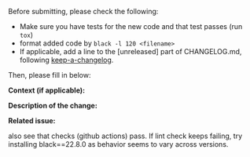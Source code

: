 Before submitting, please check the following:
- Make sure you have tests for the new code and that test passes (run `tox`)
- format added code by `black -l 120 <filename>`
- If applicable, add a line to the [unreleased] part of CHANGELOG.md, following [keep-a-changelog](https://keepachangelog.com/en/1.0.0/).

Then, please fill in below:

**Context (if applicable):**


**Description of the change:**


**Related issue:**


also see that checks (github actions) pass.
If lint check keeps failing, try installing black==22.8.0 as behavior seems to vary across versions.



